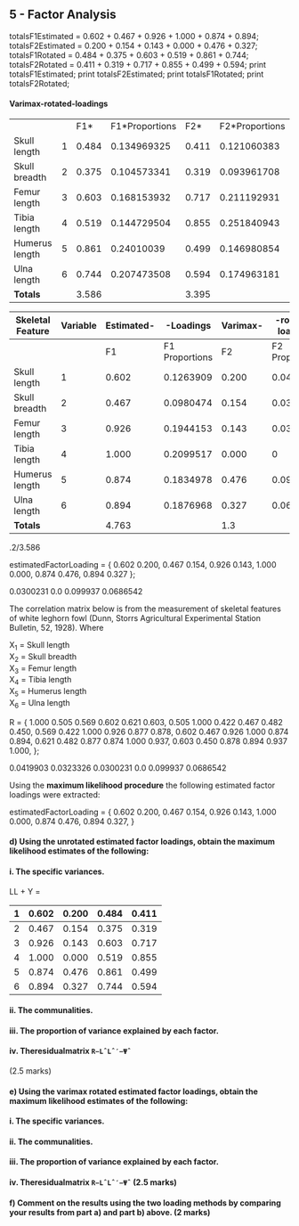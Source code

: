 ## 5 - Factor Analysis

totalsF1Estimated = 0.602 + 0.467 + 0.926 + 1.000 + 0.874 + 0.894;
totalsF2Estimated = 0.200 + 0.154 + 0.143 + 0.000 + 0.476 + 0.327;
totalsF1Rotated = 0.484 + 0.375 + 0.603 + 0.519 + 0.861 + 0.744;
totalsF2Rotated = 0.411 + 0.319 + 0.717 + 0.855 + 0.499 + 0.594;
print totalsF1Estimated;
print totalsF2Estimated;
print totalsF1Rotated;
print totalsF2Rotated;

#### Varimax-rotated-loadings

|  |  |  |  |  |  |
| --- | --- | --- | --- | --- | --- |
|  |  | F1* | F1*Proportions | F2* | F2*Proportions |
| Skull length | 1 | 0.484 | 0.134969325 | 0.411 | 0.121060383 |
| Skull breadth | 2 | 0.375 | 0.104573341 | 0.319 | 0.093961708 |
| Femur length | 3 | 0.603 | 0.168153932 | 0.717 | 0.211192931 |
| Tibia length | 4 | 0.519 | 0.144729504 | 0.855 | 0.251840943 |
| Humerus length | 5 | 0.861 | 0.24010039 | 0.499 | 0.146980854 |
| Ulna length | 6 | 0.744 | 0.207473508 | 0.594 | 0.174963181 |
| **Totals** |  | 3.586 |  | 3.395 |  |


| Skeletal Feature | Variable | Estimated- | -Loadings | Varimax- | -rotated-loadings |  |  |  |  |
| --- | --- | --- | --- | --- | --- | --- | --- | --- | --- |
|  |  | F1 | F1 Proportions | F2 | F2 Proportions | F1* | F1*Proportions | F2* | F2*Proportions |
| Skull length | 1 | 0.602 | 0.1263909 | 0.200 | 0.0419903 | 0.484 | 0.134969325 | 0.411 | 0.121060383 |
| Skull breadth | 2 | 0.467 | 0.0980474 | 0.154 | 0.0323326 | 0.375 | 0.104573341 | 0.319 | 0.093961708 |
| Femur length | 3 | 0.926 | 0.1944153 | 0.143 | 0.0300231 | 0.603 | 0.168153932 | 0.717 | 0.211192931 |
| Tibia length | 4 | 1.000 | 0.2099517 | 0.000 | 0 | 0.519 | 0.144729504 | 0.855 | 0.251840943 |
| Humerus length | 5 | 0.874 | 0.1834978 | 0.476 | 0.099937 | 0.861 | 0.24010039 | 0.499 | 0.146980854 |
| Ulna length | 6 | 0.894 | 0.1876968 | 0.327 | 0.0686542 | 0.744 | 0.207473508 | 0.594 | 0.174963181 |
| **Totals** |  | 4.763 |  | 1.3 |  | 3.586 |  | 3.395 |  |

.2/3.586

estimatedFactorLoading = {
0.602 0.200,
0.467 0.154,
0.926 0.143,
1.000 0.000,
0.874 0.476,
0.894 0.327
};


0.0300231
0.0
0.099937
0.0686542

The correlation matrix below is from the measurement of skeletal features of white leghorn fowl (Dunn, Storrs Agricultural Experimental Station Bulletin, 52, 1928). Where

X<sub>1</sub> = Skull length<br />
X<sub>2</sub> = Skull breadth <br />
X<sub>3</sub> = Femur length <br />
X<sub>4</sub> = Tibia length <br />
X<sub>5</sub> = Humerus length  <br />
X<sub>6</sub> = Ulna length <br />

R = {
1.000 0.505 0.569 0.602 0.621 0.603,
0.505 1.000 0.422 0.467 0.482 0.450,
0.569 0.422 1.000 0.926 0.877 0.878,
0.602 0.467 0.926 1.000 0.874 0.894,
0.621 0.482 0.877 0.874 1.000 0.937,
0.603 0.450 0.878 0.894 0.937 1.000,
};

0.0419903
0.0323326
0.0300231
0.0
0.099937
0.0686542

Using the **maximum likelihood procedure** the following estimated factor loadings were extracted:

estimatedFactorLoading = {
0.602 0.200,
0.467 0.154,
0.926 0.143,
1.000 0.000,
0.874 0.476,
0.894 0.327,
}

#### d) Using the **unrotated estimated factor** loadings, obtain the maximum likelihood estimates of the following:
#### i. The specific variances. 

LL + Y = 

| 1 | 0.602 | 0.200 | 0.484 | 0.411 |
| --- | --- | --- | --- | --- |
| 2 | 0.467 | 0.154 | 0.375 | 0.319 |
| 3 | 0.926 | 0.143 | 0.603 | 0.717 |
| 4 | 1.000 | 0.000 | 0.519 | 0.855 |
| 5 | 0.874 | 0.476 | 0.861 | 0.499 |
| 6 | 0.894 | 0.327 | 0.744 | 0.594 |



#### ii. The communalities.

#### iii. The proportion of variance explained by each factor. 

#### iv. Theresidualmatrix `R−LˆLˆ′−Ψˆ`
(2.5 marks)
  


#### e) Using the varimax rotated estimated factor loadings, obtain the maximum likelihood estimates of the following:

#### i. The specific variances. 

#### ii. The communalities.

#### iii. The proportion of variance explained by each factor. 

#### iv. Theresidualmatrix `R−LˆLˆ′−Ψˆ` (2.5 marks)

#### f) Comment on the results using the two loading methods by comparing your results from  part a) and part b) above. (2 marks)